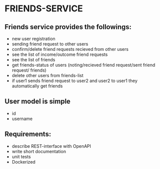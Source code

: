 # FRIENDS-SERVICE
## Friends service provides the followings: 
- new user registration
- sending friend request to other users
- confirm/delete friend requests recieved from other users
- see the list of income/outcome friend requests
- see the list of friends
- get friends-status of users (noting/recieved friend request/sent friend request/ friends)
- delete other users from friends-list
- if user1 sends friend request to user2 and user2 to user1 they automatically get friends

## User model is simple
- id
- username

## Requirements:
- describe REST-interface with OpenAPI
- write short documentation
- unit tests
- Dockerized
